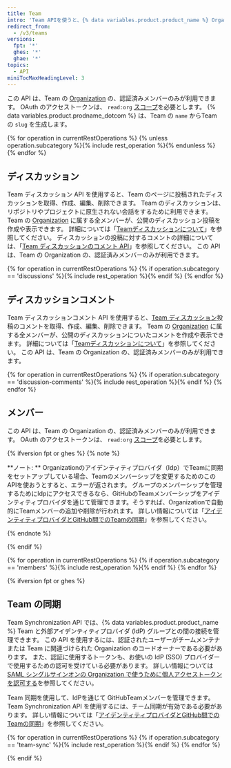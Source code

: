 ```yaml
---
title: Team
intro: 'Team APIを使うと、{% data variables.product.product_name %} Organization内のTeamの作成や管理ができます。'
redirect_from:
  - /v3/teams
versions:
  fpt: '*'
  ghes: '*'
  ghae: '*'
topics:
  - API
miniTocMaxHeadingLevel: 3
---
```


この API は、Team の [Organization](/rest/reference/orgs) の、認証済みメンバーのみが利用できます。 OAuth のアクセストークンは、 `read:org` [スコープ](/apps/building-oauth-apps/understanding-scopes-for-oauth-apps/)を必要とします。 {% data variables.product.prodname_dotcom %} は、Team の `name` からTeam の `slug` を生成します。

{% for operation in currentRestOperations %}
  {% unless operation.subcategory %}{% include rest_operation %}{% endunless %}
{% endfor %}

## ディスカッション

Team ディスカッション API を使用すると、Team のページに投稿されたディスカッションを取得、作成、編集、削除できます。 Team のディスカッションは、リポジトリやプロジェクトに原生されない会話をするために利用できます。 Team の [Organization](/rest/reference/orgs) に属する全メンバーが、公開のディスカッション投稿を作成や表示できます。 詳細については「[Teamディスカッションについて](//organizations/collaborating-with-your-team/about-team-discussions/)」を参照してください。 ディスカッションの投稿に対するコメントの詳細については、「[Team ディスカッションのコメント API](/rest/reference/teams#discussion-comments)」を参照してください。 この API は、Team の Organization の、認証済みメンバーのみが利用できます。

{% for operation in currentRestOperations %}
  {% if operation.subcategory == 'discussions' %}{% include rest_operation %}{% endif %}
{% endfor %}

## ディスカッションコメント

Team ディスカッションコメント API を使用すると、[Team ディスカッション](/rest/reference/teams#discussions)投稿のコメントを取得、作成、編集、削除できます。 Team の [Organization](/rest/reference/orgs) に属する全メンバーが、公開のディスカッションについたコメントを作成や表示できます。 詳細については「[Teamディスカッションについて](/organizations/collaborating-with-your-team/about-team-discussions/)」を参照してください。 この API は、Team の Organization の、認証済みメンバーのみが利用できます。

{% for operation in currentRestOperations %}
  {% if operation.subcategory == 'discussion-comments' %}{% include rest_operation %}{% endif %}
{% endfor %}

## メンバー

この API は、Team の Organization の、認証済みメンバーのみが利用できます。 OAuth のアクセストークンは、 `read:org` [スコープ](/apps/building-oauth-apps/understanding-scopes-for-oauth-apps/)を必要とします。

{% ifversion fpt or ghes %}
{% note %}

**ノート: ** Organizationのアイデンティティプロバイダ（Idp）でTeamに同期をセットアップしている場合、Teamのメンバーシップを変更するためのこのAPIを使おうとすると、エラーが返されます。 グループのメンバーシップを管理するためにIdpにアクセスできるなら、GitHubのTeamメンバーシップをアイデンティティプロバイダを通じて管理できます。そうすれば、Organizationで自動的にTeamメンバーの追加や削除が行われます。 詳しい情報については「<a href="/organizations/managing-saml-single-sign-on-for-your-organization/managing-team-synchronization-for-your-organization" class="dotcom-only">アイデンティティプロバイダとGitHub間でのTeamの同期</a>」を参照してください。

{% endnote %}

{% endif %}

{% for operation in currentRestOperations %}
  {% if operation.subcategory == 'members' %}{% include rest_operation %}{% endif %}
{% endfor %}

{% ifversion fpt or ghes %}
## Team の同期

Team Synchronization API では、{% data variables.product.product_name %} Team と外部アイデンティティプロバイダ (IdP) グループとの間の接続を管理できます。 この API を使用するには、認証されたユーザーがチームメンテナまたは Team に関連づけられた Organization のコードオーナーである必要があります。 また、認証に使用するトークンも、お使いの IdP (SSO) プロバイダーで使用するための認可を受けている必要があります。 詳しい情報については<a href="/github/authenticating-to-github/authorizing-a-personal-access-token-for-use-with-saml-single-sign-on" class="dotcom-only">SAML シングルサインオンの Organization で使うために個人アクセストークンを認可する</a>を参照してください。

Team 同期を使用して、IdPを通じて GitHubTeamメンバーを管理できます。 Team Synchronization API を使用するには、チーム同期が有効である必要があります。 詳しい情報については「<a href="/organizations/managing-saml-single-sign-on-for-your-organization/managing-team-synchronization-for-your-organization" class="dotcom-only">アイデンティティプロバイダとGitHub間でのTeamの同期</a>」を参照してください。

{% for operation in currentRestOperations %}
  {% if operation.subcategory == 'team-sync' %}{% include rest_operation %}{% endif %}
{% endfor %}

{% endif %}
